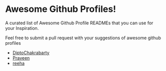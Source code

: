 # Awesome Github Profiles!

A curated list of Awesome Github Profile READMEs that you can use for your Inspiration.

Feel free to submit a pull request with your suggestions of awesome github profiles

- [DiptoChakrabarty](https://github.com/diptochakrabarty)
- [Praveen](https://github.com/praveenscience)
- [reeha](https://github.com/syedareehaquasar)
 
